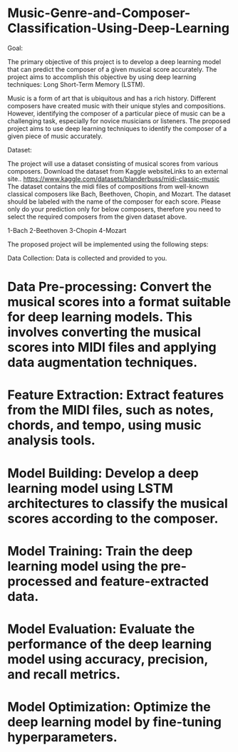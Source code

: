 # Music-Genre-and-Composer-Classification-Using-Deep-Learning

Goal: 

The primary objective of this project is to develop a deep learning model that can predict the composer of a given musical score accurately. The project aims to accomplish this objective by using deep learning techniques: Long Short-Term Memory (LSTM).

Music is a form of art that is ubiquitous and has a rich history. Different composers have created music with their unique styles and compositions. However, identifying the composer of a particular piece of music can be a challenging task, especially for novice musicians or listeners. The proposed project aims to use deep learning techniques to identify the composer of a given piece of music accurately.

Dataset:

The project will use a dataset consisting of musical scores from various composers. Download the dataset from Kaggle websiteLinks to an external site..
https://www.kaggle.com/datasets/blanderbuss/midi-classic-music
The dataset contains the midi files of compositions from well-known classical composers like Bach, Beethoven, Chopin, and Mozart. The dataset should be labeled with the name of the composer for each score. Please only do your prediction only for below composers, therefore you need to select the required composers from the given dataset above.

1-Bach
2-Beethoven
3-Chopin
4-Mozart

The proposed project will be implemented using the following steps:

Data Collection: Data is collected and provided to you.

# Data Pre-processing: Convert the musical scores into a format suitable for deep learning models. This involves converting the musical scores into MIDI files and applying data augmentation techniques.

# Feature Extraction: Extract features from the MIDI files, such as notes, chords, and tempo, using music analysis tools.

# Model Building: Develop a deep learning model using LSTM architectures to classify the musical scores according to the composer.

# Model Training: Train the deep learning model using the pre-processed and feature-extracted data.

# Model Evaluation: Evaluate the performance of the deep learning model using accuracy, precision, and recall metrics.

# Model Optimization: Optimize the deep learning model by fine-tuning hyperparameters.


